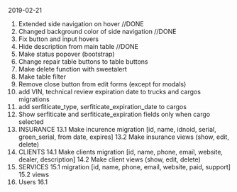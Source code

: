 2019-02-21
1. Extended side navigation on hover //DONE
2. Changed background color of side navigation //DONE
3. Fix button and input hovers
4. Hide description from main table //DONE
5. Make status popover (bootstrap)
6. Change repair table buttons to table buttons
7. Make delete function with sweetalert
8. Make table filter
9. Remove close button from edit forms (except for modals)
10. add VIN, technical review expiration date to trucks and cargos migrations
11. add serfiticate_type, serfiticate_expiration_date to cargos
12. Show serfiticate and serfiticate_expiration fields only when cargo selected
13. INSURANCE
	13.1 Make incurence migration [id, name, idnoid, serial, green_serial, from date, expires]
	13.2 Make insurance views (show, edit, delete)
14. CLIENTS
	14.1 Make clients migration [id, name, phone, email, website, dealer, description]
	14.2 Make client views (show, edit, delete)
15. SERVICES
	15.1 migration [id, name, phone, email, website, paid, support]
	15.2 views
16. Users
	16.1
